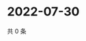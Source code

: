 # 2022-07-30

共 0 条

<!-- BEGIN WEIBO -->
<!-- 最后更新时间 Sat Jul 30 2022 16:02:32 GMT+0800 (China Standard Time) -->

<!-- END WEIBO -->
